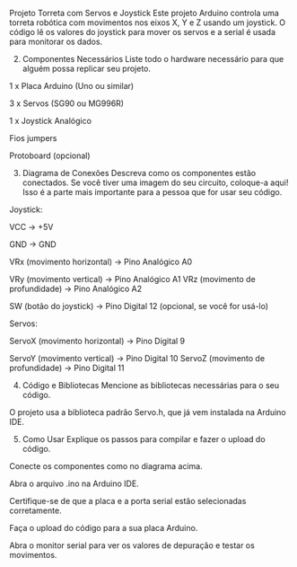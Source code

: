 Projeto Torreta com Servos e Joystick
Este projeto Arduino controla uma torreta robótica com movimentos nos eixos X, Y  e Z usando um joystick. O código lê os valores do joystick para mover os servos e a serial é usada para monitorar os dados.

2. Componentes Necessários
Liste todo o hardware necessário para que alguém possa replicar seu projeto.

1 x Placa Arduino (Uno ou similar)

3 x Servos (SG90 ou MG996R)

1 x Joystick Analógico

Fios jumpers

Protoboard (opcional)

3. Diagrama de Conexões
Descreva como os componentes estão conectados. Se você tiver uma imagem do seu circuito, coloque-a aqui! Isso é a parte mais importante para a pessoa que for usar seu código.

Joystick:

VCC -> +5V

GND -> GND

VRx (movimento horizontal) -> Pino Analógico A0

VRy (movimento vertical) -> Pino Analógico A1
VRz (movimento de profundidade) -> Pino Analógico A2

SW (botão do joystick) -> Pino Digital 12 (opcional, se você for usá-lo)

Servos:

ServoX (movimento horizontal) -> Pino Digital 9

ServoY (movimento vertical) -> Pino Digital 10
ServoZ (movimento de profundidade) -> Pino Digital 11

4. Código e Bibliotecas
Mencione as bibliotecas necessárias para o seu código.

O projeto usa a biblioteca padrão Servo.h, que já vem instalada na Arduino IDE.

5. Como Usar
Explique os passos para compilar e fazer o upload do código.

Conecte os componentes como no diagrama acima.

Abra o arquivo .ino na Arduino IDE.

Certifique-se de que a placa e a porta serial estão selecionadas corretamente.

Faça o upload do código para a sua placa Arduino.

Abra o monitor serial para ver os valores de depuração e testar os movimentos.
